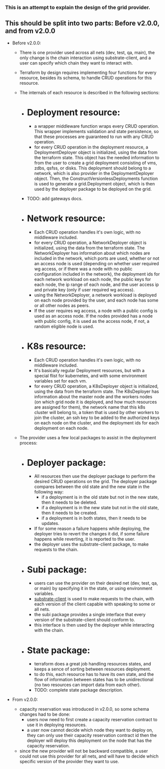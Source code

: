 ### This is an attempt to explain the design of the grid provider.

## This should be split into two parts: Before v2.0.0, and from v2.0.0

- Before v2.0.0:
    - There is one provider used across all nets (dev, test, qa, main), the only change is the chain interaction using substrate-client, and a user can specify which chain they want to interact with. 
    - Terraform by design requires implementing four functions for every resource, besides its schema, to handle CRUD operations for this resource.
    - The internals of each resource is described in the following sections:
        - # Deployment resource:
            - a wrapper middleware function wraps every CRUD operation. This wrapper implements validation and state persistence, so that these processes are guaranteed to run with any CRUD operation.
            - for every CRUD operation in the deployment resource, a DeploymentDeployer object is initialized, using the data from the terraform state. This object has the needed information to from the user to create a grid deployment consisting of vms, zdbs, qsfss, or disks. This deployment should belong to a network, which is also provider in the DeploymentDeployer object. Then, the ConstructVersionlessDeployments function is used to generate a grid.Deployment object, which is then used by the deployer package to be deployed on the grid.

        - TODO: add gateways docs.
        - # Network resource:
            - Each CRUD operation handles it's own logic, with no middleware included.
            - for every CRUD operation, a NetworkDeployer object is initialized, using the data from the terraform state. The NetworkDeployer has information about which nodes are included in the network, which ports are used, whether or not an access node is used (depending on whether user required wg access, or if there was a node with no public configuration included in the network), the deployment ids for each network workload on each node, the public keys for each node, the ip range of each node, and the user access ip and private key (only if user required wg access).
            - using the NetworkDeployer, a network workload is deployed on each node provided by the user, and each node has some or all other nodes as peers.
            - If the user requires wg access, a node with a public config is used as an access node. If the nodes provided has a node with public config, it is used as the access node, if not, a random eligible node is used.

        - # K8s resource:
            - Each CRUD operation handles it's own logic, with no middleware included.
            - It's basically regular Deployment resources, but with a special flist for kubernetes, and with some environment variables set for each vm.
            - for every CRUD operation, a K8sDeployer object is initialized, using the data from the terraform state. The K8sDeployer has information about the master node and the workers nodes (on which grid node it is deployed, and how much resources are assigned for them), the network name that this k8s cluster will belong to, a token that is used by other workers to join the cluster, an ssh key to be added to the authorized keys on each node on the cluster, and the deployment ids for each deployment on each node.

    - The provider uses a few local packages to assist in the deployment process:
        - # Deployer package:
            - All resources then use the deployer package to perform the desired CRUD operations on the grid. The deployer package compares between the old state and the new state in the following way:
                - if a deployment is in the old state but not in the new state, then it needs to be deleted.
                - if a deployment is in the new state but not in the old state, then it needs to be created.
                - if a deployment is in both states, then it needs to be updates.
            - If for some reason a failure happens while deploying, the deployer tries to revert the changes it did, if some failure happens while reverting, it is reported to the user.
            - the deployer uses the substrate-client package, to make requests to the chain.
        
        - # Subi package:
            - users can use the provider on their desired net (dev, test, qa, or main) by specifying it in the state, or using environment variables.
            - [substrate-client](https://github.com/threefoldtech/substrate-client) is used to make requests to the chain, with each version of the client capable with speaking to some or all nets.
            - the subi package provides a single interface that every version of the substrate-client should conform to.
            - this interface is then used by the deployer while interacting with the chain.

        - # State package:
            - terraform does a great job handling resources states, and keeps a sence of sorting between resources deployment. 
            - to do this, each resource has to have its own state, and the flow of information between states has to be unidirectional (no two resources can import data from each other).
            - TODO: complete state package description.

- From v2.0.0:
    - capacity reservation was introduced in v2.0.0, so some schema changes had to be done:
        - users now need to first create a capacity reservation contract to use it in deploying resources.
        - a user now cannot decide which node they want to deploy on, they can only use their capacity reservation contract id then the deployer will deploy this deployment on the node that has the capacity reservation.
    - since the new provider will not be backward compatible, a user could not use this provider for all nets, and will have to decide which specific version of the provider they want to use.